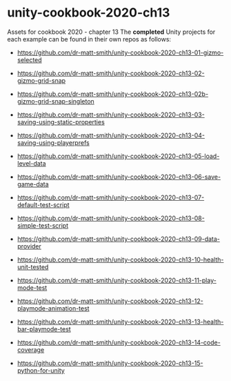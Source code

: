 # unity-cookbook-2020-ch13
Assets for cookbook 2020 - chapter 13
The **completed** Unity projects for each example can be found in their own repos as follows:

- https://github.com/dr-matt-smith/unity-cookbook-2020-ch13-01-gizmo-selected

- https://github.com/dr-matt-smith/unity-cookbook-2020-ch13-02-gizmo-grid-snap

- https://github.com/dr-matt-smith/unity-cookbook-2020-ch13-02b-gizmo-grid-snap-singleton

- https://github.com/dr-matt-smith/unity-cookbook-2020-ch13-03-saving-using-static-properties

- https://github.com/dr-matt-smith/unity-cookbook-2020-ch13-04-saving-using-playerprefs

- https://github.com/dr-matt-smith/unity-cookbook-2020-ch13-05-load-level-data

- https://github.com/dr-matt-smith/unity-cookbook-2020-ch13-06-save-game-data

- https://github.com/dr-matt-smith/unity-cookbook-2020-ch13-07-default-test-script

- https://github.com/dr-matt-smith/unity-cookbook-2020-ch13-08-simple-test-script

- https://github.com/dr-matt-smith/unity-cookbook-2020-ch13-09-data-provider

- https://github.com/dr-matt-smith/unity-cookbook-2020-ch13-10-health-unit-tested

- https://github.com/dr-matt-smith/unity-cookbook-2020-ch13-11-play-mode-test

- https://github.com/dr-matt-smith/unity-cookbook-2020-ch13-12-playmode-animation-test

- https://github.com/dr-matt-smith/unity-cookbook-2020-ch13-13-health-bar-playmode-test

- https://github.com/dr-matt-smith/unity-cookbook-2020-ch13-14-code-coverage

- https://github.com/dr-matt-smith/unity-cookbook-2020-ch13-15-python-for-unity

